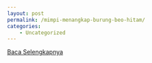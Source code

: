 ```yaml
---
layout: post
permalink: /mimpi-menangkap-burung-beo-hitam/
categories:
    - Uncategorized
---
```


[Baca Selengkapnya](/05)